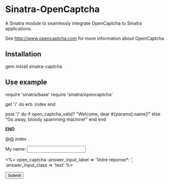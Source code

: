 Sinatra-OpenCaptcha
===================

A Sinatra module to seamlessly integrate OpenCaptcha to Sinatra applications.

See http://www.opencaptcha.com for more information about OpenCaptcha

Installation
------------

gem install sinatra-captcha

Use example
-----------

require 'sinatra/base'
require 'sinatra/opencaptcha'

get '/' do
  erb :index
end

post '/' do
  if open_captcha_valid?
    "Welcome, dear #{params[:name]!"
  else
    "Go away, bloody spamming machine!"
  end
end

__END__

@@ index
<html>
  <head>
    <meta http-equiv="Content-Type" content="text/html; charset=UTF-8">
    <title>Insert title here</title>
  </head>
  <body>
    <form action="/" method="post">
      <p><label for=\"name\">My name: </label><input type="text" id="name" name="name"/></p>
      <%= open_captcha :answer_input_label => 'Votre réponse*: ', :answer_input_class => 'text' %>
      <p><input type="submit" value="Submit"/></p>
    </form>
  </body>
</html>
